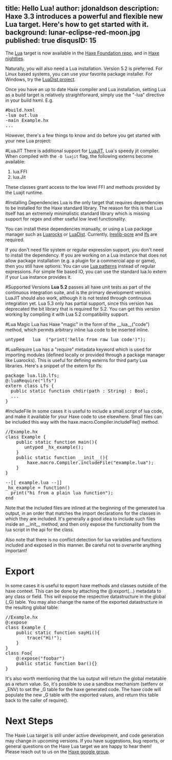 title: Hello Lua!
author: jdonaldson
description: Haxe 3.3 introduces a powerful and flexible new Lua target.  Here's how to get started with it.
background: lunar-eclipse-red-moon.jpg
published: true
disqusID: 15
---

The [Lua](https://www.lua.org/) target is now available in the [Haxe Foundation repo](https://github.com/HaxeFoundation), and in [Haxe nightlies](http://hxbuilds.s3-website-us-east-1.amazonaws.com/builds/haxe/index.html).

Naturally, you will also need a Lua installation.  Version 5.2 is preferred.  For Linux based systems, you can use your favorite package installer.  For Windows, try the [LuaDist project](http://luadist.org/).

Once you have an up to date Haxe compiler and Lua installation, setting Lua as a build target is relatively straightforward, simply use the "-lua" directive in your build hxml.  E.g.

<pre>
#build.hxml
-lua out.lua
-main Example.hx
...
</pre>

However, there's a few things to know and do before you get started with your new Lua project:

#LuaJIT
There is additional support for [LuaJIT](http://luajit.org/), Lua's speedy jit compiler.  When compiled with the <code>-D luajit</code> flag, the following externs become available:

1. lua.FFI
2. lua.Jit

These classes grant access to the low level FFI and methods provided by the Luajit runtime.

#Installing Dependencies
Lua is the only target that requires dependencies to be installed for the Haxe standard library.  The reason for this is that Lua itself has an extremely minimalistic standard library which is missing support for regex and other useful low level functionality.

You can install these dependencies manually, or using a Lua package manager such as [Luarocks](https://luarocks.org/) or [LuaDist](http://luadist.org/).  Currently,  [lrexlib-pcre](https://luarocks.org/modules/rrt/lrexlib-pcre) and [lfs](https://keplerproject.github.io/luafilesystem/manual.html) are required.  

If you don't need file system or regular expression support, you don't need to install the dependency.  If you are working on a Lua instance that does not allow package installation (e.g. a plugin for a commercial app or game), then you still have options:  You can use [Lua patterns](http://lua-users.org/wiki/PatternsTutorial) instead of regular expressions.  For simple file based IO, you can use the standard lua.Io extern if your Lua instance provides it.

#Supported Versions
<b>Lua 5.2</b> passes all haxe unit tests as part of the continuous integration suite, and is the primary development version.  LuaJIT should also work, although it is not tested through continuous integration yet.  Lua 5.3 only has partial support, since this version has deprecated the bit library that is required for 5.2.  You can get this version working by compiling it with Lua 5.2 compatibility support.  

#Lua Magic
Lua has Haxe "magic" in the form of the  \_\_lua\_\_("code") method, which permits arbitrary inline lua code to be inserted inline.

<pre>
untyped __lua__("print('hello from raw lua code')");
</pre>
 
#LuaRequire
Lua has a "require" metadata keyword which is used for importing modules (defined locally or provided through a package manager like Luarocks).  This is useful for defining externs for third party Lua libraries.  Here's a snippet of the extern for lfs:

<pre>
package lua.lib.lfs;
@:luaRequire("lfs")
extern class Lfs {
  public static function chdir(path : String) : Bool;
  ...
}
</pre>

#IncludeFile
In some cases it is useful to include a small script of lua code, and make it available for your Haxe code to use elsewhere.  Small files can be included this way with the haxe.macro.Compiler.includeFile() method.  

<pre>
//Example.hx
class Example {
    public static function main(){
       untyped _hx_example();
    }
    public static function __init__(){
        haxe.macro.Compiler.includeFile("example.lua");
    }
}
</pre>

<pre>
--[[ example.lua --]]
_hx_example = function()
  print("hi from a plain lua function");
end
</pre>

Note that the included files are inlined at the beginning of the generated lua output, in an order that matches the import declarations for the classes in which they are included.  It's generally a good idea to include such files inside an &#95;&#95;init&#95;&#95; method, and then only expose the functionality from the lua script in the api for the class.

Also note that there is no conflict detection for lua variables and functions included and exposed in this manner.  Be careful not to overwrite anything important!

# Export

In some cases it is useful to export haxe methods and classes outside of the haxe context.  This can be done by attaching the @:export(...) metadata to any class or field.  This will expose the respective datastructure in the global (_G) table.  You may also change the name of the exported datastructure in the resulting global table:

<pre>
//Example.hx
@:expose
class Example {
    public static function sayHi(){
        trace("Hi!");
    }
}
class Foo{
    @:expose("foobar")
    public static function bar(){}
}
</pre>

It's also worth mentioning that the lua output will return the global metatable as a return value.  So, it's possible to use a sandbox mechanism (setfenv or _ENV) to set the _G table for the haxe generated code.  The haxe code will populate the new _G table with the exported values, and return this table back to the caller of require().

# Next Steps
The Haxe Lua target is still under active development, and code generation may change in upcoming versions.  If you have suggestions, bug reports, or general questions on the Haxe Lua target we are happy to hear them!  Please reach out to us on the [Haxe google group](https://groups.google.com/forum/#!forum/haxelang).
